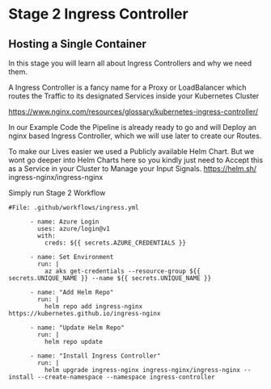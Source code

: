 # Stage 2 Ingress Controller

## Hosting a Single Container

In this stage you will learn all about Ingress Controllers and why we need them.

A Ingress Controller is a fancy name for a Proxy or LoadBalancer which routes the Traffic to its designated Services inside your Kubernetes Cluster

https://www.nginx.com/resources/glossary/kubernetes-ingress-controller/

In our Example Code the Pipeline is already ready to go and will Deploy an nginx based Ingress Controller, which we will use later to create our Routes.

To make our Lives easier we used a Publicly available Helm Chart. But we wont go deeper into Helm Charts here so you kindly just need to Accept this as a Service in your Cluster to Manage your Input Signals.
https://helm.sh/
ingress-nginx/ingress-nginx


Simply run Stage 2 Workflow

`#File: .github/workflows/ingress.yml`
```
      - name: Azure Login
        uses: azure/login@v1
        with:
          creds: ${{ secrets.AZURE_CREDENTIALS }}

      - name: Set Environment
        run: |
          az aks get-credentials --resource-group ${{ secrets.UNIQUE_NAME }} --name ${{ secrets.UNIQUE_NAME }}

      - name: "Add Helm Repo"
        run: | 
          helm repo add ingress-nginx https://kubernetes.github.io/ingress-nginx
      
      - name: "Update Helm Repo"
        run: | 
          helm repo update

      - name: "Install Ingress Controller"
        run: |
          helm upgrade ingress-nginx ingress-nginx/ingress-nginx --install --create-namespace --namespace ingress-controller      
```
